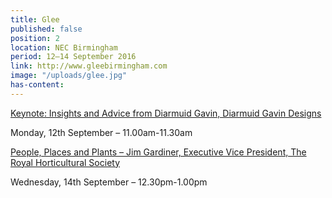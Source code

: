 ```yaml
---
title: Glee
published: false
position: 2
location: NEC Birmingham
period: 12–14 September 2016
link: http://www.gleebirmingham.com
image: "/uploads/glee.jpg"
has-content:
---
```


[Keynote: Insights and Advice from Diarmuid Gavin, Diarmuid Gavin Designs](http://www.gleebirmingham.com/seminar/KEYNOTE-Insights-and-Advice)

Monday, 12th September – 11.00am-11.30am

[People, Places and Plants – Jim Gardiner, Executive Vice President, The Royal Horticultural Society](http://www.gleebirmingham.com/seminar/Case-Study)

Wednesday, 14th September – 12.30pm-1.00pm